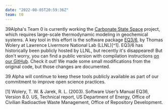 ```yaml
---
date: "2022-08-05T20:59:36Z"
team: t0
---
```


39Alpha's Team 0 is currently working the [Carbonate State
Space](https://39alpharesearch.org/projects/carbonate-state-space/) project, which requires
large-scale thermodynamic modeling in geochemical systems. A key tool in this effort is the software
package [EQ3/6](https://doi.org/10.11578/dc.20210416.44), by Thomas Wolery at Lawrence Livermore
National Lab (LLNL)[^1]. EQ3/6 has historically been publicly hosted by LLNL, but recently it's
disappeared! But don't worry, you can find a public version with compilation instructions [on our
GitHub](https://github.com/39alpha/eq3_6). Check it out! We made some small modifications from the
original code, but those changes are documented.

39 Alpha will continue to keep these tools publicly available as part of our commitment to improve
open science practices.

[1] Wolery, T. W. &  Jarek, R. L. (2003). Software User’s Manual EQ36, Version 8.0. US, Technical
    report, US Department of Energy, Office of Civilian Radioactive Waste Management, Office of
    Repository Development.

